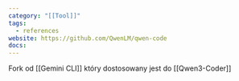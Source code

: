 ```yaml
---
category: "[[Tool]]"
tags:
  - references
website: https://github.com/QwenLM/qwen-code
docs:
---
```

Fork od [[Gemini CLI]] który dostosowany jest do [[Qwen3-Coder]]
